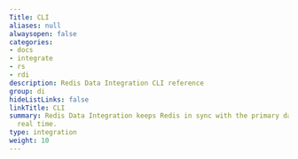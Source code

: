 ```yaml
---
Title: CLI
aliases: null
alwaysopen: false
categories:
- docs
- integrate
- rs
- rdi
description: Redis Data Integration CLI reference
group: di
hideListLinks: false
linkTitle: CLI
summary: Redis Data Integration keeps Redis in sync with the primary database in near
  real time.
type: integration
weight: 10
---
```




